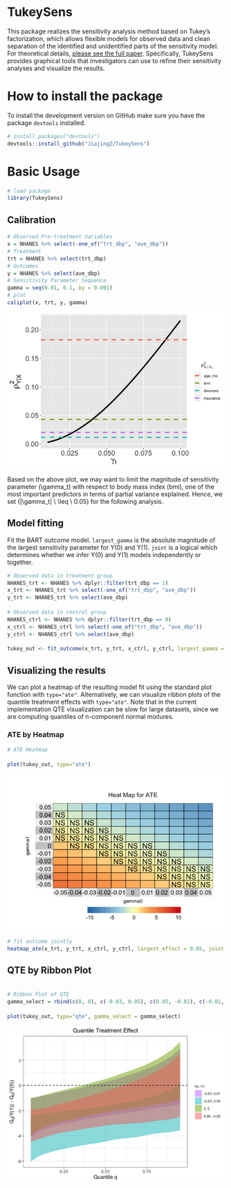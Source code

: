 
<!-- README.md is generated from README.Rmd. Please edit that file -->

# TukeySens

This package realizes the sensitivity analysis method based on Tukey’s
factorization, which allows flexible models for observed data and clean
separation of the identified and unidentified parts of the sensitivity
model. For theoretical details, [please see the full
paper](https://arxiv.org/abs/1809.00399). Specifically, TukeySens
provides graphical tools that investigators can use to refine their
sensitivity analyses and visualize the results.

# How to install the package

To install the development version on GitHub make sure you have the
package `devtools` installed.

``` r
# install.packages("devtools") 
devtools::install_github("JiajingZ/TukeySens")
```

# Basic Usage

``` r
# load package
library(TukeySens)
```

## Calibration

``` r
# Observed Pre-treatment Variables 
x = NHANES %>% select(-one_of("trt_dbp", "ave_dbp"))
# Treatment 
trt = NHANES %>% select(trt_dbp)
# Outcomes 
y = NHANES %>% select(ave_dbp)
# Sensitivity Parameter Sequence 
gamma = seq(0.01, 0.1, by = 0.001)
# plot 
caliplot(x, trt, y, gamma)
```

![](man/figures/figures-unnamed-chunk-4-1.png)<!-- -->

Based on the above plot, we may want to limit the magnitude of
sensitivity parameter \(\gamma_t\) with respect to body mass index
(bmi), one of the most important predictors in terms of partial variance
explained. Hence, we set \(|\gamma_t| \ \leq \ 0.05\) for the following
analysis.

## Model fitting

Fit the BART outcome model. `largest_gamma` is the absolute magnitude of
the largest sensitivity parameter for Y(0) and Y(1). `joint` is a
logical which determines whether we infer Y(0) and Y(1) models
independently or together.

``` r
# Observed data in treatment group
NHANES_trt <- NHANES %>% dplyr::filter(trt_dbp == 1)
x_trt <- NHANES_trt %>% select(-one_of("trt_dbp", "ave_dbp"))
y_trt <- NHANES_trt %>% select(ave_dbp)

# Observed data in control group 
NHANES_ctrl <- NHANES %>% dplyr::filter(trt_dbp == 0)
x_ctrl <- NHANES_ctrl %>% select(-one_of("trt_dbp", "ave_dbp"))
y_ctrl <- NHANES_ctrl %>% select(ave_dbp)

tukey_out <- fit_outcome(x_trt, y_trt, x_ctrl, y_ctrl, largest_gamma = 0.05, joint=FALSE)
```

## Visualizing the results

We can plot a heatmap of the resulting model fit using the standard plot
function with `type="ate"`. Alternatively, we can visualize ribbon plots
of the quantile treatment effects with `type="ate"`. Note that in the
current implementation QTE visualization can be slow for large datasets,
since we are computing quantiles of n-component normal mixtures.

### ATE by Heatmap

``` r
# ATE Heatmap 

plot(tukey_out, type="ate")
```

![](man/figures/figures-unnamed-chunk-7-1.png)<!-- -->

``` r
# fit outcome jointly
heatmap_ate(x_trt, y_trt, x_ctrl, y_ctrl, largest_effect = 0.05, joint = TRUE)
```

## QTE by Ribbon Plot

``` r

# Ribbon Plot of QTE
gamma_select = rbind(c(0, 0), c(-0.03, 0.05), c(0.05, -0.02), c(-0.01, 0.01))

plot(tukey_out, type="qte", gamma_select = gamma_select)
```

![](man/figures/figures-unnamed-chunk-9-1.png)<!-- -->
